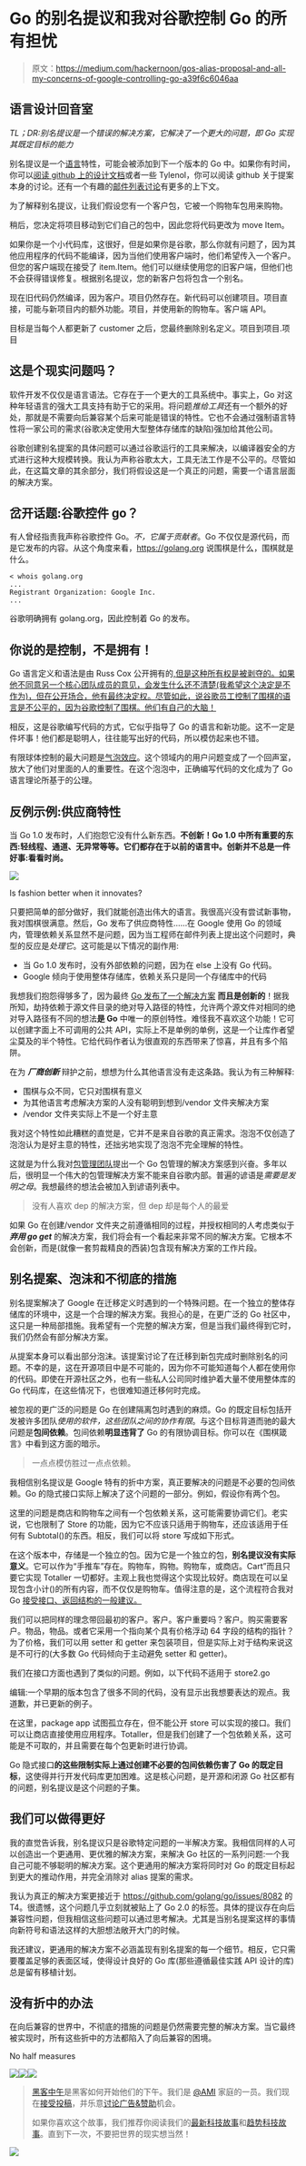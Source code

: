 # Go 的别名提议和我对谷歌控制 Go 的所有担忧

> 原文：<https://medium.com/hackernoon/gos-alias-proposal-and-all-my-concerns-of-google-controlling-go-a39f6c6046aa>

## 语言设计回音室

*TL；DR:别名提议是一个错误的解决方案，它解决了一个更大的问题，即 Go 实现其既定目标的能力*

别名提议是一个[语言](https://hackernoon.com/tagged/language)特性，可能会被添加到下一个版本的 Go 中。如果你有时间，你可以[阅读 github 上的设计文档](https://github.com/golang/proposal/blob/master/design/16339-alias-decls.md)或者一些 Tylenol，你可以阅读 github 关于提案本身的讨论。还有一个有趣的[邮件列表讨论](https://groups.google.com/forum/#!topic/golang-dev/OmjsXkyOQpQ)有更多的上下文。

为了解释别名提议，让我们假设您有一个客户包，它被一个购物车包用来购物。

稍后，您决定将项目移动到它们自己的包中，因此您将代码更改为 move Item。

如果你是一个小代码库，这很好，但是如果你是谷歌，那么你就有问题了，因为其他应用程序的代码不能编译，因为当他们使用客户端时，他们希望传入一个客户。但您的客户端现在接受了 item.Item。他们可以继续使用您的旧客户端，但他们也不会获得错误修复。根据别名提议，您的新客户包将包含一个别名。

现在旧代码仍然编译，因为客户。项目仍然存在。新代码可以创建项目。项目直接，可能与新项目内的额外功能。项目，并使用新的购物车。客户端 API。

目标是当每个人都更新了 customer 之后，您最终删除别名定义。项目到项目.项目

## 这是个现实问题吗？

软件开发不仅仅是语言语法。它存在于一个更大的工具系统中。事实上，Go 对这种年轻语言的强大工具支持有助于它的采用。将问题*推给工具*还有一个额外的好处，那就是不需要向后兼容某个后来可能是错误的特性。它也不会通过强制语言特性将一家公司的需求(谷歌决定使用大型整体存储库的缺陷)强加给其他公司。

谷歌创建别名提案的具体问题可以通过谷歌运行的工具来解决，以编译器安全的方式进行这种大规模转换。我认为声称谷歌太大，工具无法工作是不公平的。尽管如此，在这篇文章的其余部分，我们将假设这是一个真正的问题，需要一个语言层面的解决方案。

## 岔开话题:谷歌控件 go？

有人曾经指责我声称谷歌控件 Go。*不，它属于贡献者*。Go 不仅仅是源代码，而是它发布的内容。从这个角度来看，https://golang.org 说围棋是什么，围棋就是什么。

```
< whois golang.org
...
Registrant Organization: Google Inc.
...
```

谷歌明确拥有 golang.org，因此控制着 Go 的发布。

## 你说的是控制，不是拥有！

Go 语言定义和语法是由 Russ Cox 公开拥有的[,但是这种所有权是被剥夺的。如果他不同意另一个核心团队成员的意见，会发生什么还不清楚(我希望这个决定是不作为)，但在公开场合，他有最终决定权。尽管如此，说谷歌员工控制了围棋的语言是不公平的，因为谷歌控制了围棋。他们有自己的大脑！](https://go-review.googlesource.com/#/c/29335/)

相反，这是谷歌编写代码的方式，它似乎指导了 Go 的语言和新功能。这不一定是件坏事！他们都是聪明人，往往能写出好的代码，所以模仿起来也不错。

有限球体控制的最大问题是[气泡效应](https://en.wikipedia.org/wiki/Communal_reinforcement)。这个领域内的用户问题变成了一个回声室，放大了他们对里面的人的重要性。在这个泡泡中，正确编写代码的文化成为了 Go 语言理论所基于的公理。

## 反例示例:供应商特性

当 Go 1.0 发布时，人们抱怨它没有什么新东西。**不创新！Go 1.0 中所有重要的东西:轻线程、通道、无异常等等。它们都存在于以前的语言中。创新并不总是一件好事:看看时尚。**

![](img/cb53c44444bb07537a1de664bf4f7c0b.png)

Is fashion better when it innovates?

只要把简单的部分做好，我们就能创造出伟大的语言。我很高兴没有尝试新事物，我对围棋很满意。然后，Go 发布了供应商特性……在 Google 使用 Go 的领域内，管理依赖关系显然不是问题，因为当工程师在邮件列表上提出这个问题时，典型的反应是*处理它*。这可能是以下情况的副作用:

*   当 Go 1.0 发布时，没有外部依赖的问题，因为在 else 上没有 Go 代码。
*   Google 倾向于使用整体存储库，依赖关系只是同一个存储库中的代码

我想我们抱怨得够多了，因为最终 [Go 发布了一个解决方案](https://docs.google.com/document/d/1Bz5-UB7g2uPBdOx-rw5t9MxJwkfpx90cqG9AFL0JAYo/edit) **而且是创新的**！据我所知，劫持依赖于源文件目录的绝对导入路径的特性，允许两个源文件对相同的绝对导入路径有不同的想法**是 Go** 中唯一的原创特性。难怪我不喜欢这个功能！它可以创建字面上不可调用的公共 API，实际上不是单例的单例，这是一个让库作者望尘莫及的半个特性。它给代码作者认为很直观的东西带来了惊喜，并且有多个陷阱。

在为 ***厂商创新*** 辩护之前，想想为什么其他语言没有走这条路。我认为有三种解释:

*   围棋与众不同，它只对围棋有意义
*   为其他语言考虑解决方案的人没有聪明到想到/vendor 文件夹解决方案
*   /vendor 文件夹实际上不是一个好主意

我对这个特性如此糟糕的直觉是，它并不是来自谷歌的真正需求。泡泡不仅创造了泡泡认为是好主意的特性，还拙劣地实现了泡泡不完全理解的特性。

这就是为什么我对[包管理团队](https://docs.google.com/document/d/18tNd8r5DV0yluCR7tPvkMTsWD_lYcRO7NhpNSDymRr8/edit)提出一个 Go 包管理的解决方案感到兴奋。多年以后，很明显一个伟大的包管理解决方案不能来自谷歌内部。普遍的谚语是*需要是发明之母*。我想最终的想法会被加入到谚语列表中。

> 没有人喜欢 dep 的解决方案，但 dep 却是每个人的最爱

如果 Go 在创建/vendor 文件夹之前遵循相同的过程，并授权相同的人考虑类似于 ***弃用 go get*** 的解决方案，我们将会有一个看起来非常不同的解决方案。它根本不会创新，而是(就像一套剪裁精良的西装)包含现有解决方案的工作片段。

## 别名提案、泡沫和不彻底的措施

别名提案解决了 Google 在迁移定义时遇到的一个特殊问题。在一个独立的整体存储库的环境中，这是一个合理的解决方案。我担心的是，在更广泛的 Go 社区中，这只是一种局部措施。我希望有一个完整的解决方案，但是当我们最终得到它时，我们仍然会有部分解决方案。

从提案本身可以看出部分泡沫。该提案讨论了在迁移到新包完成时删除别名的问题。不幸的是，这在开源项目中是不可能的，因为你不可能知道每个人都在使用你的代码。即使在开源社区之外，也有一些私人公司同时维护着大量不使用整体库的 Go 代码库，在这些情况下，也很难知道迁移何时完成。

被忽视的更广泛的问题是 Go 在创建隔离包时遇到的麻烦。Go 的既定目标包括开发被许多团队*使用的软件，这些团队之间的协作有限*。与这个目标背道而驰的最大问题是**包间依赖**。包间依赖**明显违背了** Go 的有限协调目标。你可以在《围棋箴言》中看到这方面的暗示。

> 一点点模仿胜过一点点依赖。

我相信别名提议是 Google 特有的折中方案，真正要解决的问题是不必要的包间依赖。Go 的隐式接口实际上解决了这个问题的一部分。例如，假设你有两个包。

这里的问题是商店和购物车之间有一个包依赖关系，这可能需要协调它们。老实说，它也限制了 Store 的功能，因为它不应该只适用于购物车，还应该适用于任何有 Subtotal()的东西。相反，我们可以将 store 写成如下形式。

在这个版本中，存储是一个独立的包。因为它是一个独立的包，**别名提议没有实际意义**。它可以作为“手推车”存在。购物车，购物。购物车，或商店。Cart”而且只要它实现 Totaller 一切都好。主观上我也觉得这个实现比较好。商店现在可以呈现包含小计()的所有内容，而不仅仅是购物车。值得注意的是，这个流程符合我对 Go [接受接口、返回结构的一般建议。](/@cep21/preemptive-interface-anti-pattern-in-go-54c18ac0668a#.ngh9lco7c)

我们可以把同样的理念带回最初的客户。客户。客户重要吗？客户。购买需要客户。物品，物品。或者它采用一个指向某个具有价格浮动 64 字段的结构的指针？为了价格，我们可以用 setter 和 getter 来包装项目，但是实际上对于结构来说这是不可行的(大多数 Go 代码倾向于主动避免 setter 和 getter)。

我们在接口方面也遇到了类似的问题。例如，以下代码不适用于 store2.go

编辑:一个早期的版本包含了很多不同的代码，没有显示出我想要表达的观点。我道歉，并已更新的例子。

在这里，package app 试图孤立存在，但不能公开 store 可以实现的接口。我们可以让商店直接使用应用程序。Totaller，但是我们创建了一个包依赖关系，这可能是不可取的，并且需要在每个包更新时进行协调。

Go 隐式接口**的这些限制实际上通过创建不必要的包间依赖伤害了 Go 的既定目标**，这使得并行开发代码库更加困难。这是核心问题，是开源和闭源 Go 社区都有的问题，别名提议是这个问题的子集。

## 我们可以做得更好

我的直觉告诉我，别名提议只是谷歌特定问题的一半解决方案。我相信同样的人可以创造出一个更通用、更优雅的解决方案，来解决 Go 社区的一系列问题:一个我自己可能不够聪明的解决方案。这个更通用的解决方案将同时对 Go 的既定目标起到更大的推动作用，并完全消除对 alias 提案的需求。

我认为真正的解决方案更接近于 https://github.com/golang/go/issues/8082 的 T4。很遗憾，这个问题几乎立刻就被贴上了 Go 2.0 的标签。具体的提议存在向后兼容性问题，但我相信这些问题可以通过思考解决。尤其是当别名提案这样的事情向新符号和语法这样的大胆想法敞开大门的时候。

我还建议，更通用的解决方案不必涵盖现有别名提案的每一个细节。相反，它只需要覆盖足够的表面区域，使得设计良好的 Go 库(那些遵循最佳实践 API 设计的库)总是留有移植计划。

## 没有折中的办法

在向后兼容的世界中，不彻底的措施的问题是仍然需要完整的解决方案。当它最终被实现时，所有这些折中的方法都陷入了向后兼容的困境。

No half measures

[![](img/50ef4044ecd4e250b5d50f368b775d38.png)](http://bit.ly/HackernoonFB)[![](img/979d9a46439d5aebbdcdca574e21dc81.png)](https://goo.gl/k7XYbx)[![](img/2930ba6bd2c12218fdbbf7e02c8746ff.png)](https://goo.gl/4ofytp)

> [黑客中午](http://bit.ly/Hackernoon)是黑客如何开始他们的下午。我们是 [@AMI](http://bit.ly/atAMIatAMI) 家庭的一员。我们现在[接受投稿](http://bit.ly/hackernoonsubmission)，并乐意[讨论广告&赞助](mailto:partners@amipublications.com)机会。
> 
> 如果你喜欢这个故事，我们推荐你阅读我们的[最新科技故事](http://bit.ly/hackernoonlatestt)和[趋势科技故事](https://hackernoon.com/trending)。直到下一次，不要把世界的现实想当然！

[![](img/be0ca55ba73a573dce11effb2ee80d56.png)](https://goo.gl/Ahtev1)